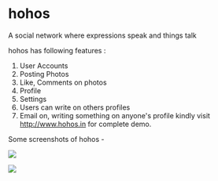 # hohos
A social network where expressions speak and things talk

hohos has following features :

1. User Accounts
2. Posting Photos
3. Like, Comments on photos
4. Profile
5. Settings
6. Users can write on others profiles
7. Email on, writing something on anyone's profile
kindly visit  http://www.hohos.in for complete demo.

Some screenshots of hohos - 

<img src="https://qph.ec.quoracdn.net/main-qimg-642e7047a044836ce45bc5387e3739db.webp"></img>

<img src="https://qph.ec.quoracdn.net/main-qimg-68fbd99923be2f983387e7d8661e7ffc.webp"></img>

